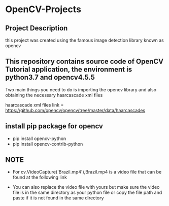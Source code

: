 # OpenCV-Projects


## Project Description
this project was created using the famous image detection library known as opencv 

## This repository contains source code of OpenCV Tutorial application, the environment is python3.7 and opencv4.5.5

Two main things you need to do is importing the opencv library and also obtaining the necessary haarcascade xml files

haarcascade xml files link = https://github.com/opencv/opencv/tree/master/data/haarcascades

## install pip package for opencv
* pip install opencv-python
* pip install opencv-contrib-python

## NOTE

* For cv.VideoCapture('Brazil.mp4'),Brazil.mp4 is a video file that can be found at the following link 

* You can also replace the video file with yours but make sure the video file is in the same directory as your python file or copy the file path and paste if it is not found in the same directory
